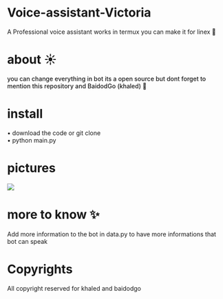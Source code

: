 # Voice-assistant-Victoria
A Professional voice assistant works in termux you can make it for linex 🙂


# about ☀️
<p style="font-weight: 500;">you can change everything in bot its a open source but dont forget to mention this repository and BaidodGo (khaled) 🙂</p>

# install

• download the code or git clone<br>
• python main.py


# pictures

<img src="https://media.discordapp.net/attachments/958046090291195924/1285546638022021151/Screenshot_20240917_132300.jpg?ex=66eaaa1a&is=66e9589a&hm=9ed9c94096aee96f3a5709d50a7484e4553ba0bf6708e5aa8291bd7f37c3c352&">


# more to know ✨
Add more information to the bot in data.py to have more informations that bot can speak 

# Copyrights 
All copyright reserved for khaled and baidodgo

